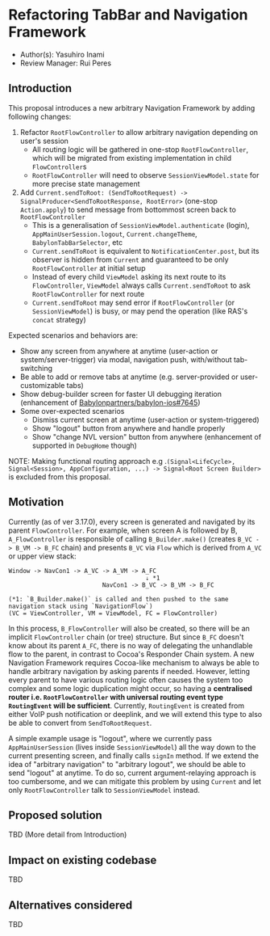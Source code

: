 # Refactoring TabBar and Navigation Framework

* Author(s): Yasuhiro Inami
* Review Manager: Rui Peres

## Introduction

This proposal introduces a new arbitrary Navigation Framework by adding following changes:

1. Refactor `RootFlowController` to allow arbitrary navigation depending on user's session
    - All routing logic will be gathered in one-stop `RootFlowController`, which will be migrated from existing implementation in child `FlowController`s
    - `RootFlowController` will need to observe `SessionViewModel.state` for more precise state management
2. Add `Current.sendToRoot: (SendToRootRequest) -> SignalProducer<SendToRootResponse, RootError>` (one-stop `Action.apply`) to send message from bottommost screen back to `RootFlowController`
    - This is a generalisation of `SessionViewModel.authenticate` (login), `AppMainUserSession.logout`, `Current.changeTheme`, `BabylonTabBarSelector`, etc
    - `Current.sendToRoot` is equivalent to `NotificationCenter.post`, but its observer is hidden from `Current` and guaranteed to be only `RootFlowController` at initial setup
    - Instead of every child `ViewModel` asking its next route to its `FlowController`, `ViewModel` always calls `Current.sendToRoot` to ask `RootFlowController` for next route
    - `Current.sendToRoot` may send error if `RootFlowController` (or `SessionViewModel`) is busy, or may pend the operation (like RAS's `concat` strategy)

Expected scenarios and behaviors are:

- Show any screen from anywhere at anytime (user-action or system/server-trigger) via modal, navigation push, with/without tab-switching
- Be able to add or remove tabs at anytime (e.g. server-provided or user-customizable tabs)
- Show debug-builder screen for faster UI debugging iteration (enhancement of [Babylonpartners/babylon-ios#7645](https://github.com/Babylonpartners/babylon-ios/pull/7645))
- Some over-expected scenarios
    - Dismiss current screen at anytime (user-action or system-triggered)
    - Show "logout" button from anywhere and handle properly
    - Show "change NVL version" button from anywhere (enhancement of supported in `DebugHome` though)

NOTE: Making functional routing approach e.g .`(Signal<LifeCycle>, Signal<Session>, AppConfiguration, ...) -> Signal<Root Screen Builder>` is excluded from this proposal.

## Motivation

Currently (as of ver 3.17.0), every screen is generated and navigated by its parent `FlowController`.
For example, when screen A is followed by B, `A_FlowController` is responsible of calling `B_Builder.make()` (creates `B_VC -> B_VM -> B_FC` chain) and presents `B_VC` via `Flow` which is derived from `A_VC` or upper view stack:

```
Window -> NavCon1 -> A_VC -> A_VM -> A_FC
                                      ⇣ *1
                          NavCon1 -> B_VC -> B_VM -> B_FC

(*1: `B_Builder.make()` is called and then pushed to the same navigation stack using `NavigationFlow`)
(VC = ViewController, VM = ViewModel, FC = FlowController)
```

In this process, `B_FlowController` will also be created, so there will be an implicit `FlowController` chain (or tree) structure.
But since `B_FC` doesn't know about its parent `A_FC`, there is no way of delegating the unhandlable flow to the parent, in contrast to Cocoa's Responder Chain system.
A new Navigation Framework requires Cocoa-like mechanism to always be able to handle arbitrary navigation by asking parents if needed.
However, letting every parent to have various routing logic often causes the system too complex and some logic duplication might occur, so having a **centralised router i.e. `RootFlowController` with universal routing event type `RoutingEvent` will be sufficient**.
Currently, `RoutingEvent` is created from either VoIP push notification or deeplink, and we will extend this type to also be able to convert from `SendToRootRequest`.

A simple example usage is "logout", where we currently pass `AppMainUserSession` (lives inside `SessionViewModel`) all the way down to the current presenting screen, and finally calls `signIn` method.
If we extend the idea of "arbitrary navigation" to "arbitrary logout", we should be able to send "logout" at anytime.
To do so, current argument-relaying approach is too cumbersome, and we can mitigate this problem by using `Current` and let only `RootFlowController` talk to `SessionViewModel` instead.

## Proposed solution

TBD (More detail from Introduction)

## Impact on existing codebase

TBD

## Alternatives considered

TBD
